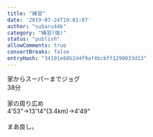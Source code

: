 ```yaml
---
title: "練習"
date: '2019-07-24T19:01:07'
author: "subaru44k"
category: "練習(強)"
status: "publish"
allowComments: true
convertBreaks: false
entryHash: "34101e68b2d4f9af4bcbff1290033d13"
---
```

家からスーパーまでジョグ<br>
38分<br>
<br>
家の周り広め<br>
4'53"→13'14"(3.4km)→4'49"<br>
<br>
まあ良し。<br>
<br>
